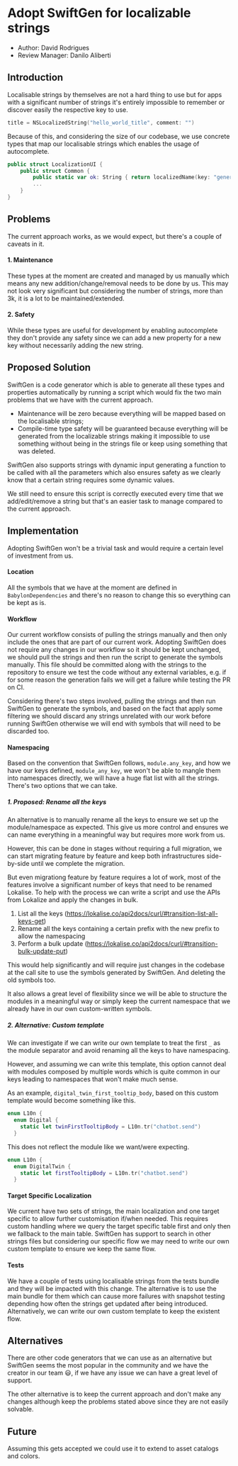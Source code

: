 # Adopt SwiftGen for localizable strings

* Author: David Rodrigues
* Review Manager: Danilo Aliberti

## Introduction

Localisable strings by themselves are not a hard thing to use but for apps with a significant number of strings it's entirely impossible to remember or discover easily the respective key to use.

```swift
title = NSLocalizedString("hello_world_title", comment: "")
```

Because of this, and considering the size of our codebase, we use concrete types that map our localisable strings which enables the usage of autocomplete.

```swift
public struct LocalizationUI {
    public struct Common {
        public static var ok: String { return localizedName(key: "general_ok") }
        ...
    }
}
```

## Problems

The current approach works, as we would expect, but there's a couple of caveats in it.

#### 1. Maintenance

These types at the moment are created and managed by us manually which means any new addition/change/removal needs to be done by us. This may not look very significant but considering the number of strings, more than 3k, it is a lot to be maintained/extended.

#### 2. Safety

While these types are useful for development by enabling autocomplete they don't provide any safety since we can add a new property for a new key without necessarily adding the new string.

## Proposed Solution

SwiftGen is a code generator which is able to generate all these types and properties automatically by running a script which would fix the two main problems that we have with the current approach.

- Maintenance will be zero because everything will be mapped based on the localisable strings;
- Compile-time type safety will be guaranteed because everything will be generated from the localizable strings making it impossible to use something without being in the strings file or keep using something that was deleted.

SwiftGen also supports strings with dynamic input generating a function to be called with all the parameters which also ensures safety as we clearly know that a certain string requires some dynamic values.

We still need to ensure this script is correctly executed every time that we add/edit/remove a string but that's an easier task to manage compared to the current approach.

## Implementation

Adopting SwiftGen won't be a trivial task and would require a certain level of investment from us.

#### Location

All the symbols that we have at the moment are defined in `BabylonDependencies` and there's no reason to change this so everything can be kept as is.

#### Workflow

Our current workflow consists of pulling the strings manually and then only include the ones that are part of our current work. Adopting SwiftGen does not require any changes in our workflow so it should be kept unchanged, we should pull the strings and then run the script to generate the symbols manually. This file should be committed along with the strings to the repository to ensure we test the code without any external variables, e.g. if for some reason the generation fails we will get a failure while testing the PR on CI.

Considering there's two steps involved, pulling the strings and then run SwiftGen to generate the symbols, and based on the fact that apply some filtering we should discard any strings unrelated with our work before running SwiftGen otherwise we will end with symbols that will need to be discarded too.

#### Namespacing

Based on the convention that SwiftGen follows, `module.any_key`, and how we have our keys defined, `module_any_key`, we won't be able to mangle them into namespaces directly, we will have a huge flat list with all the strings. There's two options that we can take.

##### 1. Proposed: Rename all the keys

An alternative is to manually rename all the keys to ensure we set up the module/namespace as expected. This give us more control and ensures we can name everything in a meaningful way but requires more work from us.

However, this can be done in stages without requiring a full migration, we can start migrating feature by feature and keep both infrastructures side-by-side until we complete the migration.

But even migrationg feature by feature requires a lot of work, most of the features involve a significant number of keys that need to be renamed Lokalise. To help with the process we can write a script and use the APIs from Lokalize and apply the changes in bulk.

1. List all the keys (https://lokalise.co/api2docs/curl/#transition-list-all-keys-get)
2. Rename all the keys containing a certain prefix with the new prefix to allow the namespacing
3. Perform a bulk update (https://lokalise.co/api2docs/curl/#transition-bulk-update-put)

This would help significantly and will require just changes in the codebase at the call site to use the symbols generated by SwiftGen. And deleting the old symbols too.

It also allows a great level of flexibility since we will be able to structure the modules in a meaningful way or simply keep the current namespace that we already have in our own custom-written symbols.

##### 2. Alternative: Custom template

We can investigate if we can write our own template to treat the first `_` as the module separator and avoid renaming all the keys to have namespacing.

However, and assuming we can write this template, this option cannot deal with modules composed by multiple words which is quite common in our keys leading to namespaces that won't make much sense.

As an example, `digital_twin_first_tooltip_body`, based on this custom template would become something like this.

```swift
enum L10n {
  enum Digital {
    static let twinFirstTooltipBody = L10n.tr("chatbot.send")
  }
```

This does not reflect the module like we want/were expecting.

```swift
enum L10n {
  enum DigitalTwin {
    static let firstTooltipBody = L10n.tr("chatbot.send")
  }
```

#### Target Specific Localization

We current have two sets of strings, the main localization and one target specific to allow further customisation if/when needed. This requires custom handling where we query the target specific table first and only then we fallback to the main table. SwiftGen has support to search in other strings files but considering our specific flow we may need to write our own custom template to ensure we keep the same flow.

#### Tests

We have a couple of tests using localisable strings from the tests bundle and they will be impacted with this change. The alternative is to use the main bundle for them which can cause more failures with snapshot testing depending how often the strings get updated after being introduced. Alternatively, we can write our own custom template to keep the existent flow.

## Alternatives

There are other code generators that we can use as an alternative but SwiftGen seems the most popular in the community and we have the creator in our team 😃, if we have any issue we can have a great level of support.

The other alternative is to keep the current approach and don't make any changes although keep the problems stated above since they are not easily solvable.

## Future

Assuming this gets accepted we could use it to extend to asset catalogs and colors.

